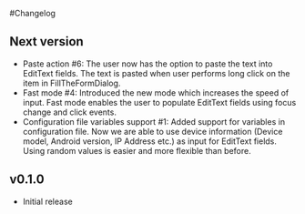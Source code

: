 #Changelog

## Next version
- Paste action #6: The user now has the option to paste the text into EditText fields. The text is pasted when user performs long click on the item in FillTheFormDialog.
- Fast mode #4: Introduced the new mode which increases the speed of input. Fast mode enables the user to populate EditText fields using focus change and click events.
- Configuration file variables support #1: Added support for variables in configuration file. Now we are able to use device information (Device model, Android version, IP Address etc.) as input for EditText fields. Using random values is easier and more flexible than before.

## v0.1.0
- Initial release